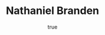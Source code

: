 ---
title: "Nathaniel Branden"
author:
  image: "img/authors/nathaniel-branden.jpg"
  origin: "Canadiense"
  profession: "Psicologo"
  birthDate: "1930-04-09"
  deadDate: "2014-12-03"
  bio: "Fue un psicoterapeuta canadiense y autor de libros de autoayuda y de numerosos artículos sobre ética y filosofía política."
  social: []
---